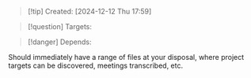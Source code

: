 
>[!tip] Created: [2024-12-12 Thu 17:59]

>[!question] Targets: 

>[!danger] Depends: 

Should immediately have a range of files at your disposal, where project targets can be discovered, meetings transcribed, etc.